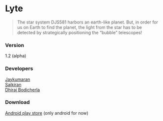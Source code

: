 # Lyte
>The star system DJS581 harbors an earth-like planet. But, in order for us on Earth to find the
planet, the light from the star has to be detected by strategically positioning the “bubble” 
telescopes!

### Version
1.2 (alpha)

### Developers
[Jaykumaran]<br>
[Saikiran]<br>
[Dhiraj Bodicherla]<br>

### Download
[Android play store][googlestore] (only android for now)

[googlestore]:https://play.google.com/store/apps/details?id=com.jsd.lightphysics.android
[Jaykumaran]:https://github.com/jaykumarark
[Saikiran]:https://github.com/saikiran153
[Dhiraj Bodicherla]:https://github.com/jaykumarark
